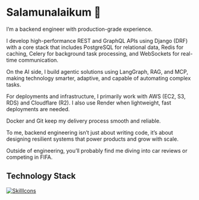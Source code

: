 # Salamunalaikum 👋

I’m a backend engineer with production-grade experience.

I develop high-performance REST and GraphQL APIs using Django (DRF) with a core stack that includes PostgreSQL for relational data, Redis for caching, Celery for background task processing, and WebSockets for real-time communication.

On the AI side, I build agentic solutions using LangGraph, RAG, and MCP, making technology smarter, adaptive, and capable of automating complex tasks.

For deployments and infrastructure, I primarily work with AWS (EC2, S3, RDS) and Cloudflare (R2). I also use Render when lightweight, fast deployments are needed. 

Docker and Git keep my delivery process smooth and reliable.

To me, backend engineering isn’t just about writing code, it’s about designing resilient systems that power products and grow with scale.

Outside of engineering, you’ll probably find me diving into car reviews or competing in FIFA.

## Technology Stack
[![SkillIcons](https://skillicons.dev/icons?i=python,django,nodejs,react,postgres,aws,docker,git)](https://skillicons.dev)
